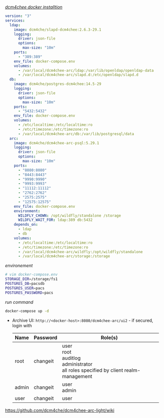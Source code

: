 
_[dcm4chee docker installtion](https://nroduit.github.io/en/getting-started/dcm4chee/)_

```yml
version: "3"
services:
  ldap:
    image: dcm4che/slapd-dcm4chee:2.6.3-29.1
    logging:
      driver: json-file
      options:
        max-size: "10m"
    ports:
      - "389:389"
    env_file: docker-compose.env
    volumes:
      - /var/local/dcm4chee-arc/ldap:/var/lib/openldap/openldap-data
      - /var/local/dcm4chee-arc/slapd.d:/etc/openldap/slapd.d
  db:
    image: dcm4che/postgres-dcm4chee:14.5-29
    logging:
      driver: json-file
      options:
        max-size: "10m"
    ports:
      - "5432:5432"
    env_file: docker-compose.env
    volumes:
      - /etc/localtime:/etc/localtime:ro
      - /etc/timezone:/etc/timezone:ro
      - /var/local/dcm4chee-arc/db:/var/lib/postgresql/data
  arc:
    image: dcm4che/dcm4chee-arc-psql:5.29.1
    logging:
      driver: json-file
      options:
        max-size: "10m"
    ports:
      - "8080:8080"
      - "8443:8443"
      - "9990:9990"
      - "9993:9993"
      - "11112:11112"
      - "2762:2762"
      - "2575:2575"
      - "12575:12575"
    env_file: docker-compose.env
    environment:
      WILDFLY_CHOWN: /opt/wildfly/standalone /storage
      WILDFLY_WAIT_FOR: ldap:389 db:5432
    depends_on:
      - ldap
      - db
    volumes:
      - /etc/localtime:/etc/localtime:ro
      - /etc/timezone:/etc/timezone:ro
      - /var/local/dcm4chee-arc/wildfly:/opt/wildfly/standalone
      - /var/local/dcm4chee-arc/storage:/storage

```

_environement_

```bash
# vim docker-compose.env
STORAGE_DIR=/storage/fs1
POSTGRES_DB=pacsdb
POSTGRES_USER=pacs
POSTGRES_PASSWORD=pacs
```

_run command_

```bash
docker-compose up -d
```

- Archive UI: `http://<docker-host>:8080/dcm4chee-arc/ui2` - if secured, login with

  Name | Password | Role(s) |
  --- | --- | --- |
  root | changeit | user <br/> root<br/> auditlog <br/> administrator <br/> all roles specified by client realm-management |
  admin | changeit | user<br/> admin |
  user | changeit | user |

https://github.com/dcm4che/dcm4chee-arc-light/wiki
